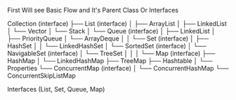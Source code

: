 First Will see Basic Flow and It's Parent Class Or Interfaces

Collection (interface)
├── List (interface)
│   ├── ArrayList
│   ├── LinkedList
│   └── Vector
│       └── Stack
│
└── Queue (interface)
│   ├── LinkedList
│    ├── PriorityQueue
│    └── ArrayDeque
│
│
└──  Set (interface)
│    ├── HashSet
│    │   └── LinkedHashSet
│    └── SortedSet (interface)
│        └── NavigableSet (interface)
│            └── TreeSet
│
│
│
└──   Map (interface)
       ├── HashMap
       │   └── LinkedHashMap
       ├── TreeMap
       ├── Hashtable
       │   └── Properties
       └── ConcurrentMap (interface)
       │    └── ConcurrentHashMap
       └── ConcurrentSkipListMap


Interfaces (List, Set, Queue, Map) 
